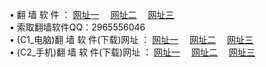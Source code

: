 &#8226; 翻 墙 软 件 ：
<a href="http://my25.cf/f/" target="_blank">网址一</a>
　<a href="http://css22.gq/ff/" target="_blank">网址二</a>
　<a href="http://qq404.cf/f/" target="_blank">网址三</a>
　<br />
&#8226; 索取翻墙软件QQ：2965556046<br />
&#8226; (C1_电脑)翻 墙 软 件(下载)网址 ：
<a href="http://my25.cf/f/" target="_blank">网址一</a>
　<a href="http://css22.gq/f/" target="_blank">网址二</a>
　<a href="http://qq404.cf/f/" target="_blank">网址三</a><br />
&#8226; (C2_手机)翻 墙 软 件(下载)网址 ：
<a href="http://my25.cf/ff/" target="_blank">网址一</a>
　<a href="http://css22.gq/ff/" target="_blank">网址二</a>
　<a href="http://qq404.cf/ff/" target="_blank">网址三</a>
